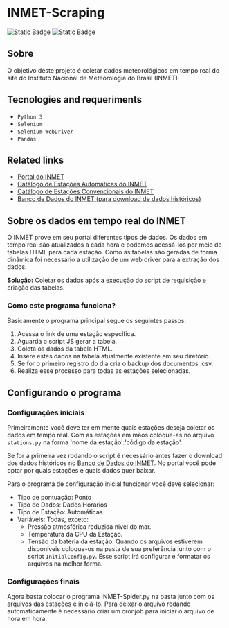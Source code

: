 # INMET-Scraping
![Static Badge](https://img.shields.io/badge/LICENSE-MIT-blue) ![Static Badge](https://img.shields.io/badge/Status-In%20development-yellow)


## Sobre
O objetivo deste projeto é coletar dados meteorológicos em tempo real do site do Instituto Nacional de Meteorologia do Brasil (INMET)



## Tecnologies and requeriments
* `Python 3`
* `Selenium`
* `Selenium WebDriver`
* `Pandas`



## Related links


* [Portal do INMET](https://portal.inmet.gov.br/)
* [Catálogo de Estações Automáticas do INMET](https://portal.inmet.gov.br/paginas/catalogoaut)
* [Catálogo de Estações Convencionais do INMET](https://portal.inmet.gov.br/paginas/catalogoman)
* [Banco de Dados do INMET (para download de dados históricos)](https://bdmep.inmet.gov.br/)

## Sobre os dados em tempo real do INMET
O INMET prove em seu portal diferentes tipos de dados. Os dados em tempo real são atualizados a cada hora e podemos acessá-los por meio de tabelas HTML para cada estação.
Como as tabelas são geradas de forma dinâmica foi necessário a utilização de um web driver para a extração dos dados.

**Solução:** Coletar os dados após a execução do script de requisição e criação das tabelas.

### Como este programa funciona?
Basicamente o programa principal segue os seguintes passos:
1. Acessa o link de uma estação específica.
2. Aguarda o script JS gerar a tabela.
3. Coleta os dados da tabela HTML.
4. Insere estes dados na tabela atualmente existente em seu diretório.
5. Se for o primeiro registro do dia cria o backup dos documentos .csv.
6. Realiza esse processo para todas as estações selecionadas.


## Configurando o programa

### Configurações iniciais

Primeiramente você deve ter em mente quais estações deseja coletar os dados em tempo real. Com as estações em mãos coloque-as no arquivo `stations.py` na forma 'nome da estação':'código da estação'.

Se for a primeira vez rodando o script é necessário antes fazer o download dos dados históricos no [Banco de Dados do INMET](https://bdmep.inmet.gov.br/).
No portal você pode optar por quais estações e quais dados quer baixar.

Para o programa de configuração inicial funcionar você deve selecionar:
* Tipo de pontuação: Ponto
* Tipo de Dados: Dados Horários
* Tipo de Estação: Automáticas
* Variáveis: Todas, exceto: 
  * Pressão atmosférica reduzida nivel do mar.
  * Temperatura da CPU da Estação.
  * Tensão da bateria da estação.
Quando os arquivos estiverem disponíveis coloque-os na pasta de sua preferência junto com o script `InitialConfig.py`.
Esse script irá configurar e formatar os arquivos na melhor forma.

### Configurações finais
Agora basta colocar o programa INMET-Spider.py na pasta junto com os arquivos das estações e iniciá-lo.
Para deixar o arquivo rodando automaticamente é necessário criar um cronjob para iniciar o arquivo de hora em hora.
